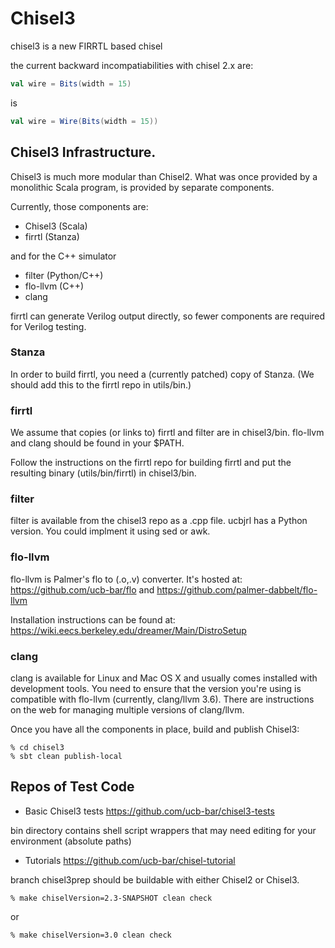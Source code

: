 # Chisel3
chisel3 is a new FIRRTL based chisel

the current backward incompatiabilities with chisel 2.x are:

```scala
val wire = Bits(width = 15)
```
is

```scala
val wire = Wire(Bits(width = 15))
```

## Chisel3 Infrastructure.

Chisel3 is much more modular than Chisel2. What was once provided by a
monolithic Scala program, is provided by separate components.

Currently, those components are:
 - Chisel3 (Scala)
 - firrtl (Stanza)

and for the C++ simulator
 - filter (Python/C++)
 - flo-llvm (C++)
 - clang

firrtl can generate Verilog output directly, so fewer components are
required for Verilog testing.

### Stanza
In order to build firrtl, you need a (currently patched) copy of
Stanza. (We should add this to the firrtl repo in utils/bin.)

### firrtl
We assume that copies (or links to) firrtl and filter are in
chisel3/bin. flo-llvm and clang should be found in your $PATH.

Follow the instructions on the firrtl repo for building firrtl and put
the resulting binary (utils/bin/firrtl) in chisel3/bin.

### filter
filter is available from the chisel3 repo as a .cpp file. ucbjrl has a
Python version. You could implment it using sed or awk.

### flo-llvm
flo-llvm is Palmer's flo to (.o,.v) converter. It's hosted at:
	 https://github.com/ucb-bar/flo
and
	 https://github.com/palmer-dabbelt/flo-llvm


Installation instructions can be found at:
	 https://wiki.eecs.berkeley.edu/dreamer/Main/DistroSetup

### clang
clang is available for Linux and Mac OS X and usually comes installed
with development tools. You need to ensure that the version you're
using is compatible with flo-llvm (currently, clang/llvm 3.6). There
are instructions on the web for managing multiple versions of
clang/llvm.

Once you have all the components in place, build and publish Chisel3:

```shell
% cd chisel3
% sbt clean publish-local
```

## Repos of Test Code
 - Basic Chisel3 tests https://github.com/ucb-bar/chisel3-tests

bin directory contains shell script wrappers that may need editing for your environment (absolute paths)

 - Tutorials https://github.com/ucb-bar/chisel-tutorial

branch chisel3prep should be buildable with either Chisel2 or Chisel3.

```shell
% make chiselVersion=2.3-SNAPSHOT clean check
```
or
```shell
% make chiselVersion=3.0 clean check
```
